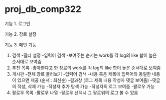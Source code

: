 # proj_db_comp322

기능 1. 로그인

기능 2. 장르 설정

기능 3. 메인 기능

1. 검색
   -필터 설정
     -입력어 검색
       -보여주는 순서는 work를 각 log의 like 합이 높은 순서대로 보여줌
2. 추천 목록 
    -좋아한다고 한 장르의 work를 각 log의 like 합이 높은 순서대로 보여줌
3. 게시판
    -전체 장르 둘러보기
    -입력어 검색
      -내용 혹은 제목에 입력어와 동일한 내용이 있으면 제공 (순서 : 최신순)
      -결과창 (로그 제목 내용 작성자 댓글 보여줌)
        -댓글의 작성, 삭제 가능
        -작성자 추가 탐색 가능
          -작성자의 로그 보여줌
          -팔로우 가능
4. 팔로우 목록
    -팔로우 나열
    -팔로우 선택시 그 팔로워의 로그 볼 수 있음
